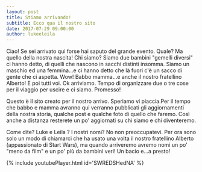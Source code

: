 ```yaml
---
layout: post
title: Stiamo arrivando!
subtitle: Ecco qua il nostro sito
date: 2017-07-29 09:00:00
author: lukeeleila
---
```

Ciao! Se sei arrivato qui forse hai saputo del grande evento. Quale? Ma quello della nostra nascita! Chi siamo? Siamo due bambini "gemelli diversi" ci hanno detto, di quelli che nascono in sacchi distinti insomma. Siamo un maschio ed una femmina...e ci hanno detto che là fuori c'è un sacco di gente che ci aspetta. Wow! Babbo mamma...e anche il nostro fratellino Alberto! E poi tutti voi. Ok arriviamo. Tempo di organizzare due o tre cose per il viaggio per uscire e ci siamo. Promesso!

Questo è il sito creato per il nostro arrivo. Speriamo vi piaccia.Per il tempo che babbo e mamma avranno qui verranno pubblicati gli aggiornamenti della nostra storia, qualche post e qualche foto di quello che faremo.
Così anche a distanza resterete un po' aggiornati su chi siamo e chi diventeremo.

Come dite? Luke e Leila ? I nostri nomi? No non preoccupatevi. Per ora sono solo un modo di chiamarci che ha usato una volta il nostro fratellino Alberto (appassionato di Start Wars), ma quando arriveremo avremo nomi un po' "meno da film" e un po' più da bambini veri! Un bacio e...a presto!

{% include youtubePlayer.html id='SWREDSHedNA' %}

